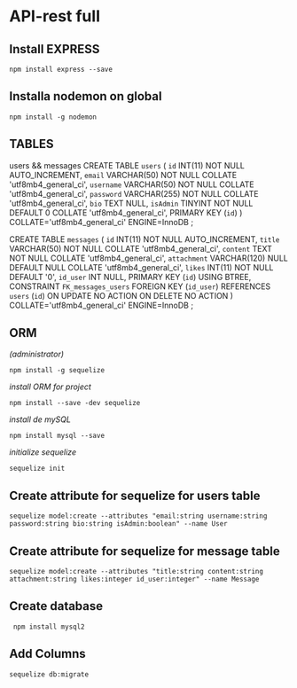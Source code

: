 # API-rest full

## Install EXPRESS
```
npm install express --save
```
## Installa nodemon on global
```
npm install -g nodemon
```

## TABLES
users && messages
CREATE TABLE `users` (
	`id` INT(11) NOT NULL AUTO_INCREMENT,
	`email` VARCHAR(50) NOT NULL COLLATE 'utf8mb4_general_ci',
	`username` VARCHAR(50) NOT NULL COLLATE 'utf8mb4_general_ci',
	`password` VARCHAR(255) NOT NULL COLLATE 'utf8mb4_general_ci',
	`bio` TEXT NULL,
	`isAdmin` TINYINT NOT NULL DEFAULT 0 COLLATE 'utf8mb4_general_ci',
	PRIMARY KEY (`id`)
)
COLLATE='utf8mb4_general_ci'
ENGINE=InnoDB
;

CREATE TABLE `messages` (
	`id` INT(11) NOT NULL AUTO_INCREMENT,
	`title` VARCHAR(50) NOT NULL COLLATE 'utf8mb4_general_ci',
	`content` TEXT NOT NULL COLLATE 'utf8mb4_general_ci',
	`attachment` VARCHAR(120) NULL DEFAULT NULL COLLATE 'utf8mb4_general_ci',
	`likes` INT(11) NOT NULL DEFAULT '0',
	`id_user` INT NULL,
	PRIMARY KEY (`id`) USING BTREE,
	CONSTRAINT `FK_messages_users` FOREIGN KEY (`id_user`) REFERENCES `users` (`id`) ON UPDATE NO ACTION ON DELETE NO ACTION
)
COLLATE='utf8mb4_general_ci'
ENGINE=InnoDB
;

## ORM 
_(administrator)_
```
npm install -g sequelize
```
_install ORM for project_
```
npm install --save -dev sequelize
```
_install de mySQL_
```
npm install mysql --save
```
_initialize sequelize_
```
sequelize init
```
## Create attribute for sequelize for users table
```
sequelize model:create --attributes "email:string username:string password:string bio:string isAdmin:boolean" --name User
```
## Create attribute for sequelize for message table
```
sequelize model:create --attributes "title:string content:string attachment:string likes:integer id_user:integer" --name Message
```
## Create database
```
 npm install mysql2
```
## Add Columns
```
sequelize db:migrate
```